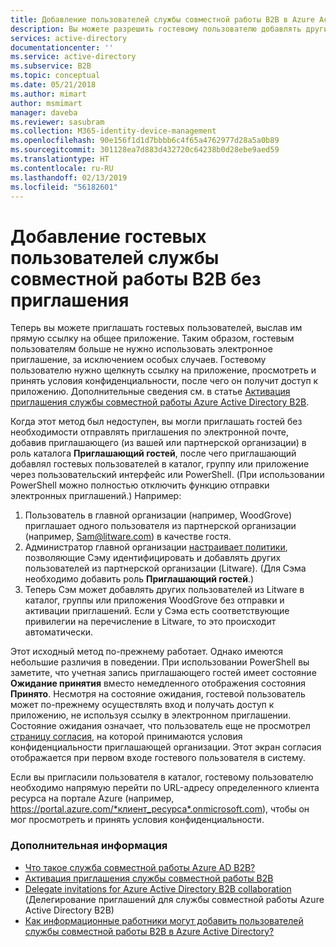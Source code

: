 ```yaml
---
title: Добавление пользователей службы совместной работы B2B в Azure Active Directory без приглашения | Документация Майкрософт
description: Вы можете разрешить гостевому пользователю добавлять других гостевых пользователей в Azure AD без активации приглашения в службу совместной работы Azure Active Directory B2B.
services: active-directory
documentationcenter: ''
ms.service: active-directory
ms.subservice: B2B
ms.topic: conceptual
ms.date: 05/21/2018
ms.author: mimart
author: msmimart
manager: daveba
ms.reviewer: sasubram
ms.collection: M365-identity-device-management
ms.openlocfilehash: 90e156f1d1d7bbbb6c4f65a4762977d28a5a0b89
ms.sourcegitcommit: 301128ea7d883d432720c64238b0d28ebe9aed59
ms.translationtype: HT
ms.contentlocale: ru-RU
ms.lasthandoff: 02/13/2019
ms.locfileid: "56182601"
---
```

# <a name="add-b2b-collaboration-guest-users-without-an-invitation"></a>Добавление гостевых пользователей службы совместной работы B2B без приглашения

Теперь вы можете приглашать гостевых пользователей, выслав им прямую ссылку на общее приложение. Таким образом, гостевым пользователям больше не нужно использовать электронное приглашение, за исключением особых случаев. Гостевому пользователю нужно щелкнуть ссылку на приложение, просмотреть и принять условия конфиденциальности, после чего он получит доступ к приложению. Дополнительные сведения см. в статье [Активация приглашения службы совместной работы Azure Active Directory B2B](redemption-experience.md).   

Когда этот метод был недоступен, вы могли приглашать гостей без необходимости отправлять приглашения по электронной почте, добавив приглашающего (из вашей или партнерской организации) в роль каталога **Приглашающий гостей**, после чего приглашающий добавлял гостевых пользователей в каталог, группу или приложение через пользовательский интерфейс или PowerShell. (При использовании PowerShell можно полностью отключить функцию отправки электронных приглашений.) Например: 

1. Пользователь в главной организации (например, WoodGrove) приглашает одного пользователя из партнерской организации (например, Sam@litware.com) в качестве гостя.
2. Администратор главной организации [настраивает политики](delegate-invitations.md), позволяющие Сэму идентифицировать и добавлять других пользователей из партнерской организации (Litware). (Для Сэма необходимо добавить роль **Приглашающий гостей**.)
3. Теперь Сэм может добавлять других пользователей из Litware в каталог, группы или приложения WoodGrove без отправки и активации приглашений. Если у Сэма есть соответствующие привилегии на перечисление в Litware, то это происходит автоматически.
 
Этот исходный метод по-прежнему работает. Однако имеются небольшие различия в поведении. При использовании PowerShell вы заметите, что учетная запись приглашающего гостей имеет состояние **Ожидание принятия** вместо немедленного отображения состояния **Принято**. Несмотря на состояние ожидания, гостевой пользователь может по-прежнему осуществлять вход и получать доступ к приложению, не используя ссылку в электронном приглашении. Состояние ожидания означает, что пользователь еще не просмотрел [страницу согласия](redemption-experience.md#privacy-policy-agreement), на которой принимаются условия конфиденциальности приглашающей организации. Этот экран согласия отображается при первом входе гостевого пользователя в систему. 

Если вы пригласили пользователя в каталог, гостевому пользователю необходимо напрямую перейти по URL-адресу определенного клиента ресурса на портале Azure (например, https://portal.azure.com/*клиент_ресурса*.onmicrosoft.com), чтобы он мог просмотреть и принять условия конфиденциальности.

### <a name="next-steps"></a>Дополнительная информация

- [Что такое служба совместной работы Azure AD B2B?](what-is-b2b.md)
- [Активация приглашения службы совместной работы B2B](redemption-experience.md)
- [Delegate invitations for Azure Active Directory B2B collaboration](delegate-invitations.md) (Делегирование приглашений для службы совместной работы Azure Active Directory B2B)
- [Как информационные работники могут добавить пользователей службы совместной работы B2B в Azure Active Directory?](add-users-information-worker.md)

